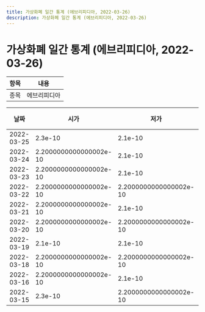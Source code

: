 ```yaml
---
title: 가상화폐 일간 통계 (에브리피디아, 2022-03-26)
description: 가상화폐 일간 통계 (에브리피디아, 2022-03-26)
---
```


가상화폐 일간 통계 (에브리피디아, 2022-03-26)
===

|항목|내용|
|--|--|
|종목|에브리피디아||마켓|BTC-IQ||종류|일 단위 캔들||기간|2022-03-15T09:00:00 - 2022-03-25T09:00:00|

|날짜|시가|저가|고가|종가|비고|
|--|--|--|--|--|--|
|2022-03-25|2.3e-10|2.1e-10|2.3e-10|2.1e-10|    |
|2022-03-24|2.2000000000000002e-10|2.1e-10|2.3e-10|2.1e-10|    |
|2022-03-23|2.2000000000000002e-10|2.1e-10|2.3e-10|2.3e-10|    |
|2022-03-22|2.2000000000000002e-10|2.2000000000000002e-10|2.3e-10|2.3e-10|    |
|2022-03-21|2.2000000000000002e-10|2.1e-10|2.3e-10|2.2000000000000002e-10|    |
|2022-03-20|2.2000000000000002e-10|2.2000000000000002e-10|2.3e-10|2.2000000000000002e-10|    |
|2022-03-19|2.1e-10|2.1e-10|2.2000000000000002e-10|2.2000000000000002e-10|    |
|2022-03-18|2.2000000000000002e-10|2.2000000000000002e-10|2.2000000000000002e-10|2.2000000000000002e-10|    |
|2022-03-16|2.2000000000000002e-10|2.1e-10|2.2000000000000002e-10|2.1e-10|    |
|2022-03-15|2.3e-10|2.2000000000000002e-10|2.3e-10|2.2000000000000002e-10|    |
